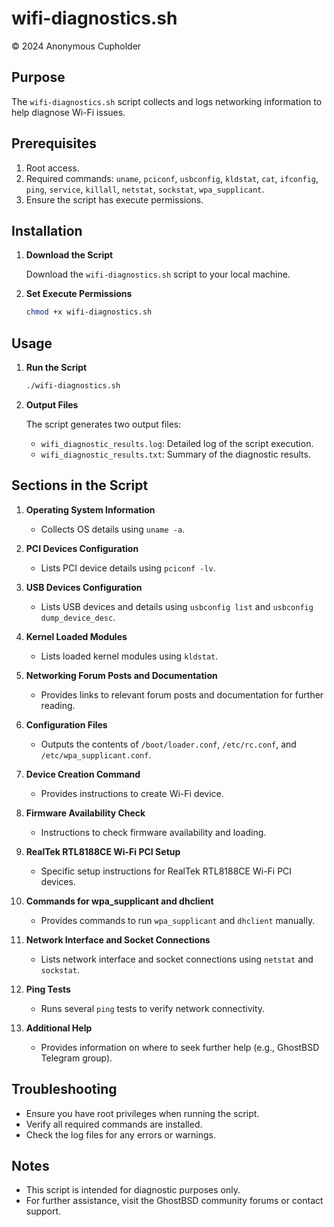 # wifi-diagnostics.sh

© 2024 Anonymous Cupholder

## Purpose

The `wifi-diagnostics.sh` script collects and logs networking information to help diagnose Wi-Fi issues.

## Prerequisites

1. Root access.
2. Required commands: `uname`, `pciconf`, `usbconfig`, `kldstat`, `cat`, `ifconfig`, `ping`, `service`, `killall`, `netstat`, `sockstat`, `wpa_supplicant`.
3. Ensure the script has execute permissions.

## Installation

1. **Download the Script**

    Download the `wifi-diagnostics.sh` script to your local machine.

2. **Set Execute Permissions**

    ```sh
    chmod +x wifi-diagnostics.sh
    ```

## Usage

1. **Run the Script**

    ```sh
    ./wifi-diagnostics.sh
    ```

2. **Output Files**

    The script generates two output files:
    - `wifi_diagnostic_results.log`: Detailed log of the script execution.
    - `wifi_diagnostic_results.txt`: Summary of the diagnostic results.

## Sections in the Script

1. **Operating System Information**
    - Collects OS details using `uname -a`.

2. **PCI Devices Configuration**
    - Lists PCI device details using `pciconf -lv`.

3. **USB Devices Configuration**
    - Lists USB devices and details using `usbconfig list` and `usbconfig dump_device_desc`.

4. **Kernel Loaded Modules**
    - Lists loaded kernel modules using `kldstat`.

5. **Networking Forum Posts and Documentation**
    - Provides links to relevant forum posts and documentation for further reading.

6. **Configuration Files**
    - Outputs the contents of `/boot/loader.conf`, `/etc/rc.conf`, and `/etc/wpa_supplicant.conf`.

7. **Device Creation Command**
    - Provides instructions to create Wi-Fi device.

8. **Firmware Availability Check**
    - Instructions to check firmware availability and loading.

9. **RealTek RTL8188CE Wi-Fi PCI Setup**
    - Specific setup instructions for RealTek RTL8188CE Wi-Fi PCI devices.

10. **Commands for wpa_supplicant and dhclient**
    - Provides commands to run `wpa_supplicant` and `dhclient` manually.

11. **Network Interface and Socket Connections**
    - Lists network interface and socket connections using `netstat` and `sockstat`.

12. **Ping Tests**
    - Runs several `ping` tests to verify network connectivity.

13. **Additional Help**
    - Provides information on where to seek further help (e.g., GhostBSD Telegram group).

## Troubleshooting

- Ensure you have root privileges when running the script.
- Verify all required commands are installed.
- Check the log files for any errors or warnings.

## Notes

- This script is intended for diagnostic purposes only.
- For further assistance, visit the GhostBSD community forums or contact support.
